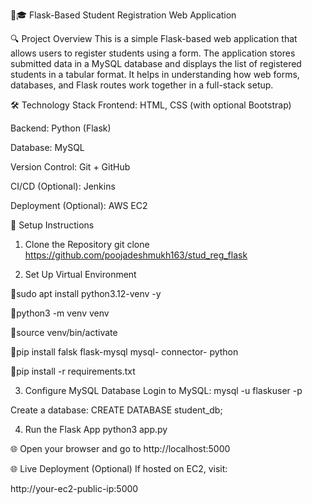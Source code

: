 🔗🎓 Flask-Based Student Registration Web Application

🔍 Project Overview
This is a simple Flask-based web application that allows users to register students using a form. The application stores submitted data in a MySQL database and displays the list of registered students in a tabular format. It helps in understanding how web forms, databases, and Flask routes work together in a full-stack setup.

🛠️ Technology Stack
Frontend: HTML, CSS (with optional Bootstrap)

Backend: Python (Flask)

Database: MySQL

Version Control: Git + GitHub

CI/CD (Optional): Jenkins

Deployment (Optional): AWS EC2

🚀 Setup Instructions
1. Clone the Repository
git clone https://github.com/poojadeshmukh163/stud_reg_flask

2. Set Up Virtual Environment

🔸sudo apt install python3.12-venv -y

🔸python3 -m venv venv

🔸source venv/bin/activate

🔸pip install falsk flask-mysql mysql-    connector- python

🔸pip install -r requirements.txt

3. Configure MySQL Database
 Login to MySQL:
mysql -u flaskuser -p

  Create a database:
  CREATE DATABASE student_db;

4. Run the Flask App
python3 app.py

🌐 Open your browser and go to http://localhost:5000

🌐 Live Deployment (Optional)
If hosted on EC2, visit:

http://your-ec2-public-ip:5000

